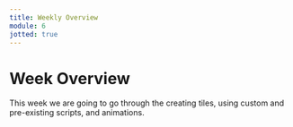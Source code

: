 ```yaml
---
title: Weekly Overview
module: 6
jotted: true
---
```


# Week Overview


This week we are going to go through the creating tiles, using custom and pre-existing scripts, and animations.